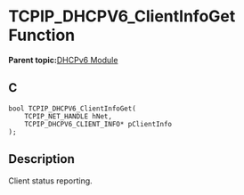 # TCPIP\_DHCPV6\_ClientInfoGet Function

**Parent topic:**[DHCPv6 Module](GUID-0B7ADACD-E078-4FE5-BC6A-B7CABFE390D3.md)

## C

```
bool TCPIP_DHCPV6_ClientInfoGet(
    TCPIP_NET_HANDLE hNet, 
    TCPIP_DHCPV6_CLIENT_INFO* pClientInfo
);
```

## Description

Client status reporting.

